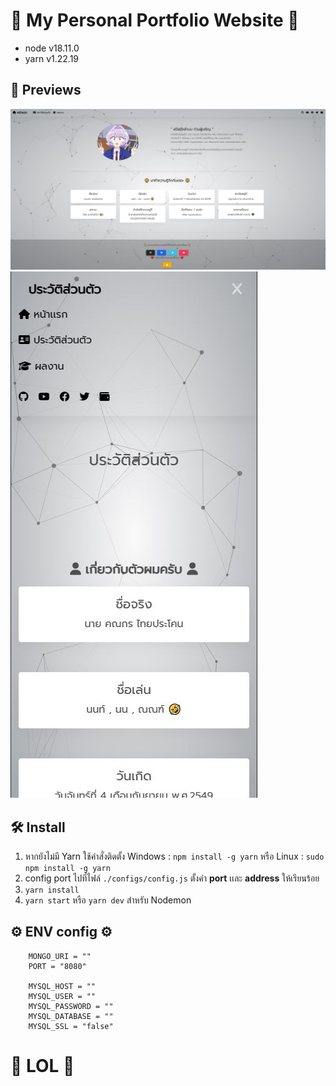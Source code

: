<h1>🚀 My Personal Portfolio Website 🚀</h1>

- node v18.11.0
- yarn v1.22.19

<h2>📸 Previews</h2>

<img src="./public/assets/images/README_PRE1.JPG">
<img src="./public/assets/images/README_PRE3.JPG">

<h2>🛠 Install</h2>

1) หากยังไม่มี Yarn ใช้คำสั่งติดตั้ง Windows : `npm install -g yarn` หรือ Linux : `sudo npm install -g yarn`
2) config port ไปที่ไฟล์ `./configs/config.js` ตั้งค่า **port** เเละ **address** ให้เรียนร้อย
3) `yarn install`
4) `yarn start` หรือ `yarn dev` สำหรับ Nodemon

<h2>⚙ ENV config ⚙</h2>

```env
    MONGO_URI = ""
    PORT = "8080"

    MYSQL_HOST = ""
    MYSQL_USER = ""
    MYSQL_PASSWORD = ""
    MYSQL_DATABASE = ""
    MYSQL_SSL = "false"
```


<h1>🎃  LOL  🎃</h1>